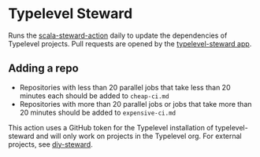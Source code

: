 # Typelevel Steward

Runs the [scala-steward-action](https://github.com/scala-steward-org/scala-steward-action) daily to update the dependencies of Typelevel projects.  Pull requests are opened by the [typelevel-steward app](https://github.com/organizations/typelevel/settings/apps/typelevel-steward).

## Adding a repo

- Repositories with less than 20 parallel jobs that take less than 20 minutes each should be added to `cheap-ci.md`
- Repositories with more than 20 parallel jobs or jobs that take more than 20 minutes should be added to `expensive-ci.md`

This action uses a GitHub token for the Typelevel installation of typelevel-steward and will only work on projects in the Typelevel org.  For external projects, see [diy-steward](https://github.com/armanbilge/diy-steward/).
